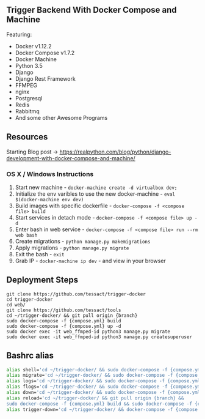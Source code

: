 ## Trigger Backend With Docker Compose and Machine

Featuring:

- Docker v1.12.2
- Docker Compose v1.7.2 
- Docker Machine 
- Python 3.5
- Django
- Django Rest Framework
- FFMPEG
- nginx
- Postgresql
- Redis
- Rabbitmq
- And some other Awesome Programs

## Resources

Starting Blog post -> https://realpython.com/blog/python/django-development-with-docker-compose-and-machine/

### OS X / Windows Instructions

1. Start new machine - `docker-machine create -d virtualbox dev;`
1. Initialize the env varibles to use the new docker-machine - `eval $(docker-machine env dev)`
1. Build images with specific dockerfile - `docker-compose -f <compose file> build`
1. Start services in detach mode - `docker-compose -f <compose file> up -d`
1. Enter bash in web service - `docker-compose -f <compose file> run --rm web bash`
1. Create migrations - `python manage.py makemigrations`
1. Apply migrations - `python manage.py migrate`
1. Exit the bash - `exit`
1. Grab IP - `docker-machine ip dev` - and view in your browser

## Deployment Steps

```console
git clone https://github.com/tessact/trigger-docker
cd trigger-docker
cd web/
git clone https://github.com/tessact/tools
cd ~/trigger-docker/ && git pull origin {branch}
sudo docker-compose -f {compose.yml} build
sudo docker-compose -f {compose.yml} up -d
sudo docker exec -it web_ffmped-id python3 manage.py migrate
sudo docker exec -it web_ffmped-id python3 manage.py createsuperuser
```

## Bashrc alias
```sh
alias shell='cd ~/trigger-docker/ && sudo docker-compose -f {compose.yml} run --rm web_ffmpeg python3 manage.py shell'
alias migrate='cd ~/trigger-docker/ && sudo docker-compose -f {compose.yml} run --rm web_ffmpeg python3 manage.py migrate'
alias logs='cd ~/trigger-docker/ && sudo docker-compose -f {compose.yml} logs --tail=20 web_ffmpeg'
alias flogs='cd ~/trigger-docker/ && sudo docker-compose -f {compose.yml} logs --tail 100 -f web_ffmpeg'
alias down='cd ~/trigger-docker/ && sudo docker-compose -f {compose.yml} down'
alias reload='cd ~/trigger-docker/ && git pull origin {branch} &&
sudo docker-compose -f {compose.yml} build && sudo docker-compose -f {compose.yml} up -d --scale web_ffmpeg=3 && sudo  ./docker-clean.sh'
alias trigger-down='cd ~/trigger-docker/ && docker-compose -f {compose.yml} down'
```
